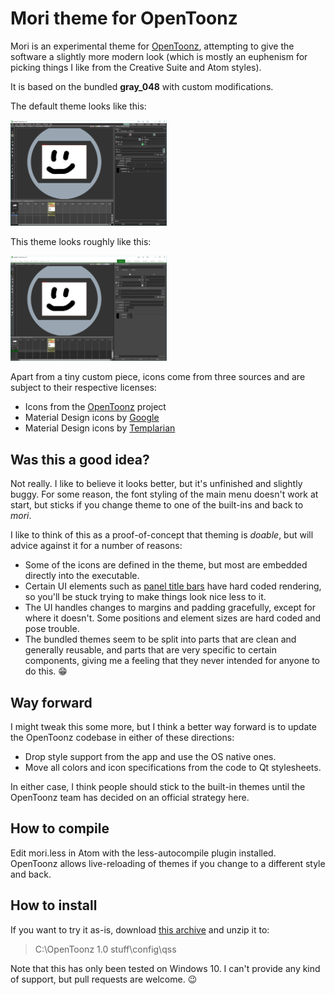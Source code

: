 # Mori theme for OpenToonz

Mori is an experimental theme for [OpenToonz](https://github.com/opentoonz/opentoonz), attempting to give the software a
slightly more modern look (which is mostly an euphenism for picking things I like from the Creative Suite and Atom styles).

It is based on the bundled **gray_048** with custom modifications.

The default theme looks like this:

<a href="https://github.com/cryovat/opentoonz-theme-mori/blob/master/screenshots_ot_gray_048.png"><img src="https://github.com/cryovat/opentoonz-theme-mori/blob/master/screenshots_ot_gray_048.png" width="250px" /></a>

This theme looks roughly like this:

<a href="https://github.com/cryovat/opentoonz-theme-mori/raw/master/screenshot_ot_mori.png"><img src="https://github.com/cryovat/opentoonz-theme-mori/raw/master/screenshot_ot_mori.png" width="250px" /></a>


Apart from a tiny custom piece, icons come from three sources and are subject to their respective licenses:

 * Icons from the [OpenToonz](https://github.com/opentoonz/opentoonz) project
 * Material Design icons by [Google](https://github.com/google/material-design-icons)
 * Material Design icons by [Templarian](https://github.com/Templarian/MaterialDesign)

## Was this a good idea?

Not  really. I like to believe it looks better, but it's unfinished and slightly buggy. For some reason, the font styling of the main menu doesn't work at start, but sticks if you change theme to one of the built-ins and back to *mori*.

I like to think of this as a proof-of-concept that theming is *doable*, but will advice against it for a number of reasons:

 * Some of the icons are defined in the theme, but most are embedded directly into the executable.
 * Certain UI elements such as [panel title bars](https://github.com/opentoonz/opentoonz/blob/7e185111a8e317ccea5fd8060cc15a7d1527d660/toonz/sources/toonz/pane.cpp#L362) have hard coded rendering, so you'll be stuck trying to make things look nice less to it.
 * The UI handles changes to margins and padding gracefully, except for where it doesn't. Some positions and element sizes are hard coded and pose trouble.
 * The bundled themes seem to be split into parts that are clean and generally reusable, and parts that are very specific to certain components, giving me a feeling that they never intended for anyone to do this. :grin:

## Way forward

I might tweak this some more, but I think a better way forward is to update the OpenToonz codebase in either of these directions:

 * Drop style support from the app and use the OS native ones.
 * Move all colors and icon specifications from the code to Qt stylesheets.

In either case, I think people should stick to the built-in themes until the OpenToonz team has decided on an official strategy here.

## How to compile

Edit mori.less in Atom with the less-autocompile plugin installed. OpenToonz allows live-reloading of themes if you change to a different style and back.

## How to install

If you want to try it as-is, download [this archive](https://github.com/cryovat/opentoonz-theme-mori/raw/master/dist/mori.zip) and unzip it to:

> C:\OpenToonz 1.0 stuff\config\qss

Note that this has only been tested on Windows 10. I can't provide any kind of support, but pull requests are welcome. :wink:

